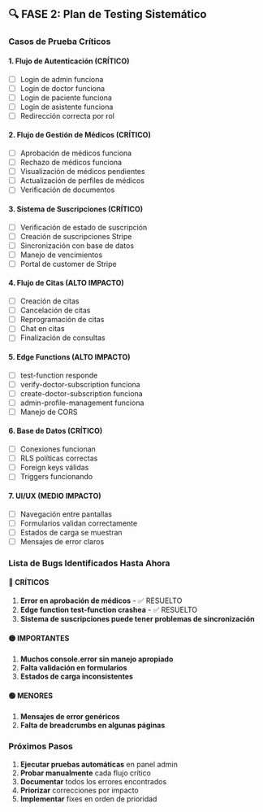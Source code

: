 ## 🔍 FASE 2: Plan de Testing Sistemático

### Casos de Prueba Críticos

#### **1. Flujo de Autenticación (CRÍTICO)**
- [ ] Login de admin funciona
- [ ] Login de doctor funciona  
- [ ] Login de paciente funciona
- [ ] Login de asistente funciona
- [ ] Redirección correcta por rol

#### **2. Flujo de Gestión de Médicos (CRÍTICO)**
- [ ] Aprobación de médicos funciona
- [ ] Rechazo de médicos funciona
- [ ] Visualización de médicos pendientes
- [ ] Actualización de perfiles de médicos
- [ ] Verificación de documentos

#### **3. Sistema de Suscripciones (CRÍTICO)**
- [ ] Verificación de estado de suscripción
- [ ] Creación de suscripciones Stripe
- [ ] Sincronización con base de datos
- [ ] Manejo de vencimientos
- [ ] Portal de customer de Stripe

#### **4. Flujo de Citas (ALTO IMPACTO)**
- [ ] Creación de citas
- [ ] Cancelación de citas
- [ ] Reprogramación de citas
- [ ] Chat en citas
- [ ] Finalización de consultas

#### **5. Edge Functions (ALTO IMPACTO)**
- [ ] test-function responde
- [ ] verify-doctor-subscription funciona
- [ ] create-doctor-subscription funciona
- [ ] admin-profile-management funciona
- [ ] Manejo de CORS

#### **6. Base de Datos (CRÍTICO)**
- [ ] Conexiones funcionan
- [ ] RLS políticas correctas
- [ ] Foreign keys válidas
- [ ] Triggers funcionando

#### **7. UI/UX (MEDIO IMPACTO)**
- [ ] Navegación entre pantallas
- [ ] Formularios validan correctamente
- [ ] Estados de carga se muestran
- [ ] Mensajes de error claros

### Lista de Bugs Identificados Hasta Ahora

#### **🔴 CRÍTICOS**
1. **Error en aprobación de médicos** - ✅ RESUELTO
2. **Edge function test-function crashea** - ✅ RESUELTO
3. **Sistema de suscripciones puede tener problemas de sincronización**

#### **🟡 IMPORTANTES**  
1. **Muchos console.error sin manejo apropiado**
2. **Falta validación en formularios**
3. **Estados de carga inconsistentes**

#### **🟢 MENORES**
1. **Mensajes de error genéricos**
2. **Falta de breadcrumbs en algunas páginas**

### Próximos Pasos

1. **Ejecutar pruebas automáticas** en panel admin
2. **Probar manualmente** cada flujo crítico
3. **Documentar** todos los errores encontrados
4. **Priorizar** correcciones por impacto
5. **Implementar** fixes en orden de prioridad